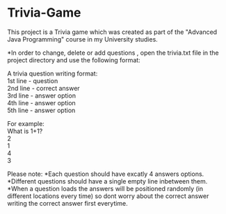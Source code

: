 # Trivia-Game
This project is a Trivia game which was created as part of the "Advanced Java Programming" course in my University studies.

*In order to change, delete or add questions , open the trivia.txt file in the project directory and use the following format:<br>

A trivia question writing format:<br>
1st line - question<br>
2nd line - correct answer<br>
3rd line - answer option<br>
4th line - answer option<br>
5th line - answer option<br>

For example:<br>
What is 1+1?<br>
2<br>
1<br>
4<br>
3<br>

Please note:
*Each question should have excatly 4 answers options.<br>
*Different questions should have a single empty line inbetween them. <br>
*When a question loads the answers will be positioned randomly (in different locations every time) so dont worry about the correct answer writing the correct answer first everytime.
